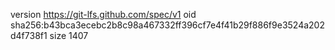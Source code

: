 version https://git-lfs.github.com/spec/v1
oid sha256:b43bca3ecebc2b8c98a467332ff396cf7e4f41b29f886f9e3524a202d4f738f1
size 1407
